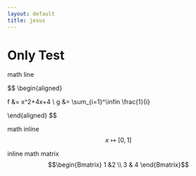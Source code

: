 ```yaml
---
layout: default
title: jesus
---
```




# Only Test

math line

$$
\begin{aligned}

f &= x^2+4x+4 \\
g &= \sum_{i=1}^\infin \frac{1}{i}

\end{aligned}
$$

math inline $$x \mapsto [0,1]$$

inline math matrix $$\begin{Bmatrix} 1 &2 \\ 3 & 4 \end{Bmatrix}$$